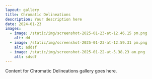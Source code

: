 ```yaml
---
layout: gallery
title: Chromatic Delineations
description: Your description here
date: 2024-01-23
images:
  - image: /static/img/screenshot-2025-01-23-at-12.46.15 pm.png
    alt: dd
  - image: /static/img/screenshot-2025-01-23-at-12.59.31 pm.png
    alt: addsf
  - image: /static/img/screenshot-2025-01-22-at-5.38.23 am.png
    alt: sdsdf
---
```


Content for Chromatic Delineations gallery goes here.
